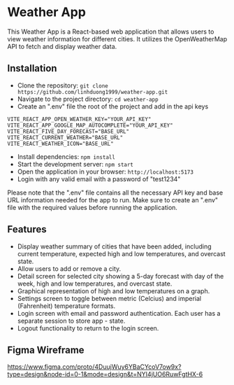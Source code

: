 # Weather App

This Weather App is a React-based web application that allows users to view weather information for different cities. It utilizes the OpenWeatherMap API to fetch and display weather data.

## Installation

- Clone the repository: `git clone https://github.com/linhduong1999/weather-app.git`
- Navigate to the project directory: `cd weather-app`
- Create an ".env" file the root of the project and add in the api keys
```
VITE_REACT_APP_OPEN_WEATHER_KEY="YOUR_API_KEY"
VITE_REACT_APP_GOOGLE_MAP_AUTOCOMPLETE="YOUR_API_KEY"
VITE_REACT_FIVE_DAY_FORECAST="BASE_URL"
VITE_REACT_CURRENT_WEATHER="BASE_URL"
VITE_REACT_WEATHER_ICON="BASE_URL"
```
- Install dependencies: `npm install`
- Start the development server: `npm start`
- Open the application in your browser: `http://localhost:5173`
- Login with any valid email with a password of "test1234"

Please note that the ".env" file contains all the necessary API key and base URL information needed for the app to run. Make sure to create an ".env" file with the required values before running the application.

## Features

- Display weather summary of cities that have been added, including current temperature, expected high and low temperatures, and overcast state.
- Allow users to add or remove a city.
- Detail screen for selected city showing a 5-day forecast with day of the week, high and low temperatures, and overcast state.
- Graphical representation of high and low temperatures on a graph.
- Settings screen to toggle between metric (Celcius) and imperial (Fahrenheit) temperature formats.
- Login screen with email and password authentication. Each user has a separate session to store app - state.
- Logout functionality to return to the login screen.

## Figma Wireframe
https://www.figma.com/proto/4DuujWuy6YBaCYcoV7ow9x?type=design&node-id=0-1&mode=design&t=NYI4jUO6RuwFgtHX-6
